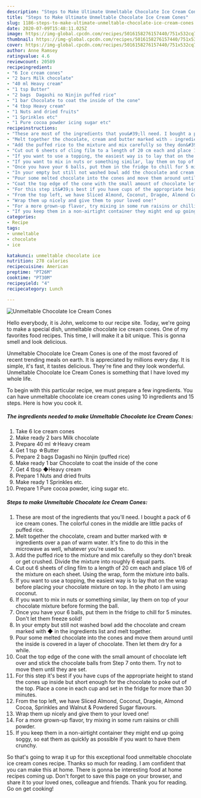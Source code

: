 ```yaml
---
description: "Steps to Make Ultimate Unmeltable Chocolate Ice Cream Cones"
title: "Steps to Make Ultimate Unmeltable Chocolate Ice Cream Cones"
slug: 1186-steps-to-make-ultimate-unmeltable-chocolate-ice-cream-cones
date: 2020-07-09T15:48:11.025Z
image: https://img-global.cpcdn.com/recipes/5016158276157440/751x532cq70/unmeltable-chocolate-ice-cream-cones-recipe-main-photo.jpg
thumbnail: https://img-global.cpcdn.com/recipes/5016158276157440/751x532cq70/unmeltable-chocolate-ice-cream-cones-recipe-main-photo.jpg
cover: https://img-global.cpcdn.com/recipes/5016158276157440/751x532cq70/unmeltable-chocolate-ice-cream-cones-recipe-main-photo.jpg
author: Anne Ramsey
ratingvalue: 4.6
reviewcount: 20589
recipeingredient:
- "6 Ice cream cones"
- "2 bars Milk chocolate"
- "40 ml Heavy cream"
- "1 tsp Butter"
- "2 bags  Dagashi no Ninjin puffed rice"
- "1 bar Chocolate to coat the inside of the cone"
- "4 tbsp Heavy cream"
- "1 Nuts and dried fruits"
- "1 Sprinkles etc"
- "1 Pure cocoa powder icing sugar etc"
recipeinstructions:
- "These are most of the ingredients that you&#39;ll need. I bought a pack of 6 ice cream cones. The colorful cones in the middle are little packs of puffed rice."
- "Melt together the chocolate, cream and butter marked with ☆ ingredients over a pan of warm water. It&#39;s fine to do this in the microwave as well, whatever you&#39;re used to."
- "Add the puffed rice to the mixture and mix carefully so they don&#39;t break or get crushed. Divide the mixture into roughly 6 equal parts."
- "Cut out 6 sheets of cling film to a length of 20 cm each and place 1/6 of the mixture on each sheet. Using the wrap, form the mixture into balls."
- "If you want to use a topping, the easiest way is to lay that on the wrap before placing your chocolate mixture on top. In the photo I am using coconut."
- "If you want to mix in nuts or something similar, lay them on top of your chocolate mixture before forming the ball."
- "Once you have your 6 balls, put them in the fridge to chill for 5 minutes. Don&#39;t let them freeze solid!"
- "In your empty but still not washed bowl add the chocolate and cream marked with ◆ in the ingredients list and melt together."
- "Pour some melted chocolate into the cones and move them around until the inside is covered in a layer of chocolate. Then let them dry for a while."
- "Coat the top edge of the cone with the small amount of chocolate left over and stick the chocolate balls from Step 7 onto them. Try not to move them until they are set."
- "For this step it&#39;s best if you have cups of the appropriate height to stand the cones up inside but short enough for the chocolate to poke out of the top. Place a cone in each cup and set in the fridge for more than 30 minutes."
- "From the top left, we have Sliced Almond, Coconut, Dragée, Almond Cocoa, Sprinkles and Walnut &amp; Powdered Sugar flavours."
- "Wrap them up nicely and give them to your loved one!"
- "For a more grown-up flavor, try mixing in some rum raisins or chilli powder."
- "If you keep them in a non-airtight container they might end up going soggy, so eat them as quickly as possible if you want to have them crunchy."
categories:
- Recipe
tags:
- unmeltable
- chocolate
- ice

katakunci: unmeltable chocolate ice 
nutrition: 278 calories
recipecuisine: American
preptime: "PT26M"
cooktime: "PT30M"
recipeyield: "4"
recipecategory: Lunch

---
```



![Unmeltable Chocolate Ice Cream Cones](https://img-global.cpcdn.com/recipes/5016158276157440/751x532cq70/unmeltable-chocolate-ice-cream-cones-recipe-main-photo.jpg)

Hello everybody, it is John, welcome to our recipe site. Today, we're going to make a special dish, unmeltable chocolate ice cream cones. One of my favorites food recipes. This time, I will make it a bit unique. This is gonna smell and look delicious.

Unmeltable Chocolate Ice Cream Cones is one of the most favored of recent trending meals on earth. It is appreciated by millions every day. It is simple, it's fast, it tastes delicious. They're fine and they look wonderful. Unmeltable Chocolate Ice Cream Cones is something that I have loved my whole life.




To begin with this particular recipe, we must prepare a few ingredients. You can have unmeltable chocolate ice cream cones using 10 ingredients and 15 steps. Here is how you cook it.

<!--inarticleads1-->

##### The ingredients needed to make Unmeltable Chocolate Ice Cream Cones:

1. Take 6 Ice cream cones
1. Make ready 2 bars Milk chocolate
1. Prepare 40 ml ☆Heavy cream
1. Get 1 tsp ☆Butter
1. Prepare 2 bags  Dagashi no Ninjin (puffed rice)
1. Make ready 1 bar Chocolate to coat the inside of the cone
1. Get 4 tbsp ◆Heavy cream
1. Prepare 1 Nuts and dried fruits
1. Make ready 1 Sprinkles etc.
1. Prepare 1 Pure cocoa powder, icing sugar etc.




<!--inarticleads2-->

##### Steps to make Unmeltable Chocolate Ice Cream Cones:

1. These are most of the ingredients that you&#39;ll need. I bought a pack of 6 ice cream cones. The colorful cones in the middle are little packs of puffed rice.
1. Melt together the chocolate, cream and butter marked with ☆ ingredients over a pan of warm water. It&#39;s fine to do this in the microwave as well, whatever you&#39;re used to.
1. Add the puffed rice to the mixture and mix carefully so they don&#39;t break or get crushed. Divide the mixture into roughly 6 equal parts.
1. Cut out 6 sheets of cling film to a length of 20 cm each and place 1/6 of the mixture on each sheet. Using the wrap, form the mixture into balls.
1. If you want to use a topping, the easiest way is to lay that on the wrap before placing your chocolate mixture on top. In the photo I am using coconut.
1. If you want to mix in nuts or something similar, lay them on top of your chocolate mixture before forming the ball.
1. Once you have your 6 balls, put them in the fridge to chill for 5 minutes. Don&#39;t let them freeze solid!
1. In your empty but still not washed bowl add the chocolate and cream marked with ◆ in the ingredients list and melt together.
1. Pour some melted chocolate into the cones and move them around until the inside is covered in a layer of chocolate. Then let them dry for a while.
1. Coat the top edge of the cone with the small amount of chocolate left over and stick the chocolate balls from Step 7 onto them. Try not to move them until they are set.
1. For this step it&#39;s best if you have cups of the appropriate height to stand the cones up inside but short enough for the chocolate to poke out of the top. Place a cone in each cup and set in the fridge for more than 30 minutes.
1. From the top left, we have Sliced Almond, Coconut, Dragée, Almond Cocoa, Sprinkles and Walnut &amp; Powdered Sugar flavours.
1. Wrap them up nicely and give them to your loved one!
1. For a more grown-up flavor, try mixing in some rum raisins or chilli powder.
1. If you keep them in a non-airtight container they might end up going soggy, so eat them as quickly as possible if you want to have them crunchy.




So that's going to wrap it up for this exceptional food unmeltable chocolate ice cream cones recipe. Thanks so much for reading. I am confident that you can make this at home. There is gonna be interesting food at home recipes coming up. Don't forget to save this page on your browser, and share it to your loved ones, colleague and friends. Thank you for reading. Go on get cooking!
